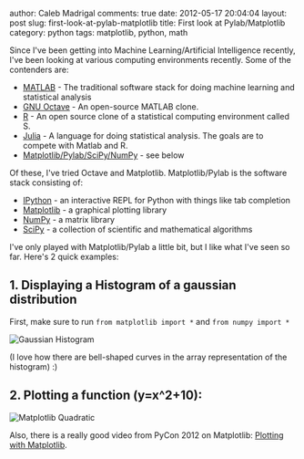 author: Caleb Madrigal
comments: true
date: 2012-05-17 20:04:04
layout: post
slug: first-look-at-pylab-matplotlib
title: First look at Pylab/Matplotlib
category: python
tags: matplotlib, python, math

Since I've been getting into Machine Learning/Artificial Intelligence recently, I've been looking at various computing environments recently.  Some of the contenders are:

	
  * [MATLAB](http://en.wikipedia.org/wiki/MATLAB) - The traditional software stack for doing machine learning and statistical analysis
  * [GNU Octave](http://en.wikipedia.org/wiki/GNU_Octave) - An open-source MATLAB clone.
  * [R](http://en.wikipedia.org/wiki/R_(programming_language)) - An open source clone of a statistical computing environment called S.
  * [Julia](http://julialang.org/) - A language for doing statistical analysis.  The goals are to compete with Matlab and R.
  * [Matplotlib/Pylab/SciPy/NumPy](http://matplotlib.sourceforge.net/) - see below


Of these, I've tried Octave and Matplotlib.  Matplotlib/Pylab is the software stack consisting of:
	
  * [IPython](http://ipython.org/) - an interactive REPL for Python with things like tab completion
  * [Matplotlib](http://matplotlib.sourceforge.net/) - a graphical plotting library
  * [NumPy](http://numpy.scipy.org/) - a matrix library
  * [SciPy](http://www.scipy.org/) - a collection of scientific and mathematical algorithms


I've only played with Matplotlib/Pylab a little bit, but I like what I've seen so far.  Here's 2 quick examples:


## 1. Displaying a Histogram of a gaussian distribution


First, make sure to run `from matplotlib import *` and `from numpy import *`


![Gaussian Histogram](/static/images/gaussian_histogram.png)

(I love how there are bell-shaped curves in the array representation of the histogram) :)

## 2. Plotting a function (y=x^2+10):

![Matplotlib Quadratic](/static/images/matplotlib_quadratic1.png)

Also, there is a really good video from PyCon 2012 on Matplotlib: [Plotting with Matplotlib](http://pyvideo.org/video/617/plotting-with-matplotlib).

